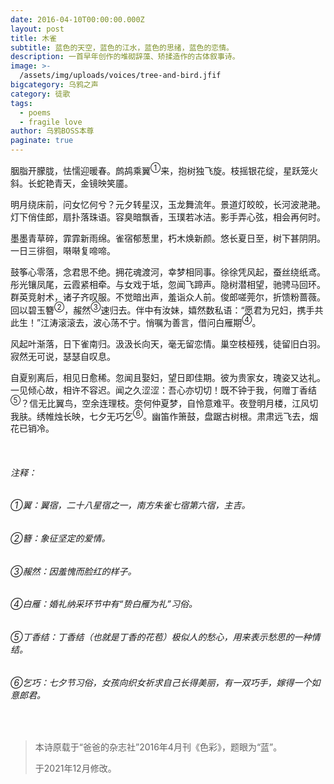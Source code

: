 ```yaml
---
date: 2016-04-10T00:00:00.000Z
layout: post
title: 木雀
subtitle: 蓝色的天空，蓝色的江水，蓝色的思绪，蓝色的恋情。
description: 一首早年创作的堆砌辞藻、矫揉造作的古体叙事诗。
image: >-
  /assets/img/uploads/voices/tree-and-bird.jfif
bigcategory: 乌鸦之声
category: 徒歌
tags:
  - poems
  - fragile love
author: 乌鸦BOSS本尊
paginate: true
---
```

胭脂开朦胧，怯懦迎暖春。鹧鸪乘翼<sup>①</sup>来，抱树独飞旋。枝摇银花绽，星跃笼火斜。长蛇艳青天，金镜映笑靥。

明月绕床前，问女忆何兮？元夕转星汉，玉龙舞流年。景道灯皎皎，长河波滟滟。灯下俏佳郎，扇扑落珠语。容臭暗飘香，玉璞若冰洁。影手弄心弦，相会再何时。

墨墨青草碎，霏霏新雨绵。雀宿郁葱里，朽木焕新颜。悠长夏日至，树下甚阴阴。一日三徘徊，啭啭复啼啼。

鼓筝心零落，念君思不绝。拥花魂渡河，幸梦相同事。徐徐凭风起，蚕丝绕纸鸢。彤光镶凤尾，云霞紧相牵。与女戏于坻，忽闻飞蹄声。隐树潜相望，驰骋马回环。群英竞射术，诸子齐叹服。不觉暗出声，羞诣众人前。俊郎嗟莞尔，折馈粉蔷薇。回以碧玉簪<sup>②</sup>，赧然<sup>③</sup>速归去。伴中有汝妹，嬉然数私语：“愿君为兄妇，携手共此生！”江涛滚滚去，波心荡不宁。悄嘱为善言，借问白雁期<sup>④</sup>。

风起叶渐落，日下雀南归。汲汲长向天，毫无留恋情。巢空枝桠残，徒留旧白羽。寂然无可说，瑟瑟自叹息。

自夏别离后，相见日愈稀。忽闻且娶妇，望日即佳期。彼为贵家女，瑰姿又达礼。一见倾心故，相许不容迟。闻之久涩涩：吾心亦切切！既不钟于我，何赠丁香结<sup>⑤</sup>？信无比翼鸟，空余连理枝。奈何仲夏梦，自怜意难平。夜登明月楼，江风切我肤。绣帷烛长映，七夕无巧乞<sup>⑥</sup>。幽笛作箫鼓，盘踞古树根。肃肃远飞去，烟花已销冷。

<Br>

###### 注释：

###### ①翼：翼宿，二十八星宿之一，南方朱雀七宿第六宿，主吉。

###### ②簪：象征坚定的爱情。

###### ③赧然：因羞愧而脸红的样子。

###### ④白雁：婚礼纳采环节中有“贽白雁为礼”习俗。

###### ⑤丁香结：丁香结（也就是丁香的花苞）极似人的愁心，用来表示愁思的一种情结。

###### ⑥乞巧：七夕节习俗，女孩向织女祈求自己长得美丽，有一双巧手，嫁得一个如意郎君。

<br>

> 本诗原载于“爸爸的杂志社”2016年4月刊《色彩》，题眼为“蓝”。
>
> 于2021年12月修改。
>